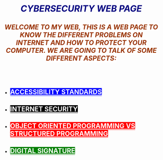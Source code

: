 <h1 style="text-align: center;"><em><span style="color: #000080;">CYBERSECURITY WEB PAGE</span></em></h1>
<h2 style="text-align: center;"><span style="background-color: #ffffff; color: #993300;"><em>WELCOME TO MY WEB, THIS IS A WEB PAGE TO KNOW THE DIFFERENT PROBLEMS ON INTERNET AND HOW TO PROTECT YOUR COMPUTER. WE ARE GOING TO TALK OF SOME DIFFERENT ASPECTS:</em></span></h2>
<h2>&nbsp;</h2>
<ul>
<li style="text-align: left;">
<h2><span style="background-color: #0000ff; color: #ffffff;"><a style="background-color: #0000ff; color: #ffffff;" href="https://jaimuspl21.github.io/CYBER-SECURITY/Accessibility_standards.html">ACCESSIBILITY STANDARDS</a></span></h2>
</li>
</ul>
<ul>
<li>
<h2><span style="background-color: #000000; color: #ffffff;"><a style="background-color: #000000; color: #ffffff;" href="https://jaimuspl21.github.io/CYBER-SECURITY/Internet_security.html">INTERNET SECURITY</a></span></h2>
</li>
</ul>
<ul>
<li>
<h2><span style="background-color: #ff0000; color: #ffffff;"><a style="background-color: #ff0000; color: #ffffff;" href="https://jaimuspl21.github.io/CYBER-SECURITY/Obj_oriented_programming_vs_structured_programming.html">OBJECT ORIENTED PROGRAMMING VS STRUCTURED PROGRAMMING</a></span></h2>
</li>
</ul>
<ul>
<li>
<h2><span style="background-color: #008000; color: #ffffff;"><a style="background-color: #008000; color: #ffffff;" href="https://jaimuspl21.github.io/CYBER-SECURITY/Digital_signature.html">DIGITAL SIGNATURE</a></span></h2>
</li>
</ul>
